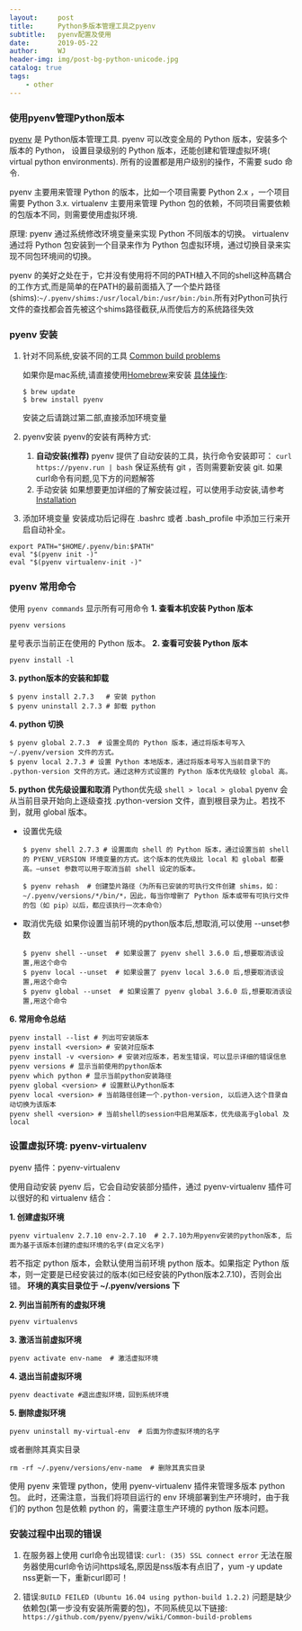 ```yaml
---
layout:     post
title:      Python多版本管理工具之pyenv
subtitle:   pyenv配置及使用
date:       2019-05-22
author:     WJ
header-img: img/post-bg-python-unicode.jpg
catalog: true
tags:
    - other
---
```

### 使用pyenv管理Python版本 
[pyenv](https://github.com/pyenv/pyenv) 是 Python版本管理工具. pyenv 可以改变全局的 Python 版本，安装多个版本的 Python， 设置目录级别的 Python 版本，还能创建和管理虚拟环境( virtual python environments). 所有的设置都是用户级别的操作，不需要 sudo 命令.

pyenv 主要用来管理 Python 的版本，比如一个项目需要 Python 2.x ，一个项目需要 Python 3.x.
virtualenv 主要用来管理 Python 包的依赖，不同项目需要依赖的包版本不同，则需要使用虚拟环境.

原理:
pyenv 通过系统修改环境变量来实现 Python 不同版本的切换。
virtualenv 通过将 Python 包安装到一个目录来作为 Python 包虚拟环境，通过切换目录来实现不同包环境间的切换。

pyenv 的美好之处在于，它并没有使用将不同的PATH植入不同的shell这种高耦合的工作方式,而是简单的在PATH的最前面插入了一个垫片路径(shims):`~/.pyenv/shims:/usr/local/bin:/usr/bin:/bin`.所有对Python可执行文件的查找都会首先被这个shims路径截获,从而使后方的系统路径失效

### pyenv 安装
1. 针对不同系统,安装不同的工具
[Common build problems](https://github.com/pyenv/pyenv/wiki/Common-build-problems)

    如果你是mac系统,请直接使用[Homebrew](https://brew.sh/)来安装
    [具体操作](https://github.com/pyenv/pyenv#homebrew-on-macos):
    ```sehll
    $ brew update
    $ brew install pyenv
    ```
    安装之后请跳过第二部,直接添加环境变量

2. pyenv安装
pyenv的安装有两种方式:  
    1. **自动安装(推荐)**
    pyenv 提供了自动安装的工具，执行命令安装即可：
    `curl https://pyenv.run | bash`
    保证系统有 git ，否则需要新安装 git. 如果curl命令有问题,见下方的问题解答
    2. 手动安装
    如果想要更加详细的了解安装过程，可以使用手动安装,请参考[Installation](https://github.com/pyenv/pyenv#installation)

3. 添加环境变量
安装成功后记得在 .bashrc 或者 .bash_profile 中添加三行来开启自动补全。
```shell
export PATH="$HOME/.pyenv/bin:$PATH"
eval "$(pyenv init -)"
eval "$(pyenv virtualenv-init -)"
```

### pyenv 常用命令
使用 `pyenv commands` 显示所有可用命令
**1. 查看本机安装 Python 版本**
```shell
pyenv versions
```
星号表示当前正在使用的 Python 版本。
**2. 查看可安装 Python 版本**
```shell
pyenv install -l
```
**3. python版本的安装和卸载**
```shell
$ pyenv install 2.7.3   # 安装 python
$ pyenv uninstall 2.7.3 # 卸载 python
```
**4. python 切换**
```shell
$ pyenv global 2.7.3  # 设置全局的 Python 版本，通过将版本号写入 ~/.pyenv/version 文件的方式。
$ pyenv local 2.7.3 # 设置 Python 本地版本，通过将版本号写入当前目录下的 .python-version 文件的方式。通过这种方式设置的 Python 版本优先级较 global 高。
```

**5. python 优先级设置和取消**
Python优先级
`shell > local > global`
pyenv 会从当前目录开始向上逐级查找 .python-version 文件，直到根目录为止。若找不到，就用 global 版本。
- 设置优先级
    ```shell
    $ pyenv shell 2.7.3 # 设置面向 shell 的 Python 版本，通过设置当前 shell 的 PYENV_VERSION 环境变量的方式。这个版本的优先级比 local 和 global 都要高。–unset 参数可以用于取消当前 shell 设定的版本。

    $ pyenv rehash  # 创建垫片路径（为所有已安装的可执行文件创建 shims，如：~/.pyenv/versions/*/bin/*，因此，每当你增删了 Python 版本或带有可执行文件的包（如 pip）以后，都应该执行一次本命令）
    ```
- 取消优先级
    如果你设置当前环境的python版本后,想取消,可以使用 --unset参数
    ```shell
    $ pyenv shell --unset  # 如果设置了 pyenv shell 3.6.0 后,想要取消该设置,用这个命令
    $ pyenv local --unset  # 如果设置了 pyenv local 3.6.0 后,想要取消该设置,用这个命令
    $ pyenv global --unset  # 如果设置了 pyenv global 3.6.0 后,想要取消该设置,用这个命令
    ```
**6. 常用命令总结**
```shell
pyenv install --list # 列出可安装版本
pyenv install <version> # 安装对应版本
pyenv install -v <version> # 安装对应版本，若发生错误，可以显示详细的错误信息
pyenv versions # 显示当前使用的python版本
pyenv which python # 显示当前python安装路径
pyenv global <version> # 设置默认Python版本
pyenv local <version> # 当前路径创建一个.python-version, 以后进入这个目录自动切换为该版本
pyenv shell <version> # 当前shell的session中启用某版本，优先级高于global 及 local
```

### 设置虚拟环境: pyenv-virtualenv
pyenv 插件：pyenv-virtualenv

使用自动安装 pyenv 后，它会自动安装部分插件，通过 pyenv-virtualenv 插件可以很好的和 virtualenv 结合：

**1. 创建虚拟环境**
```shell
pyenv virtualenv 2.7.10 env-2.7.10  # 2.7.10为用pyenv安装的python版本, 后面为基于该版本创建的虚拟环境的名字(自定义名字)
```
若不指定 python 版本，会默认使用当前环境 python 版本。如果指定 Python 版本，则一定要是已经安装过的版本(如已经安装的Python版本2.7.10)，否则会出错。
**环境的真实目录位于 ~/.pyenv/versions 下**

**2. 列出当前所有的虚拟环境**
```shell
pyenv virtualenvs
```

**3. 激活当前虚拟环境**
```shell
pyenv activate env-name  # 激活虚拟环境
```

**4. 退出当前虚拟环境**
```shell
pyenv deactivate #退出虚拟环境，回到系统环境
```

**5. 删除虚拟环境**
```shell
pyenv uninstall my-virtual-env  # 后面为你虚拟环境的名字
```
或者删除其真实目录
```shell
rm -rf ~/.pyenv/versions/env-name  # 删除其真实目录
```

使用 pyenv 来管理 python，使用 pyenv-virtualenv 插件来管理多版本 python 包。
此时，还需注意，当我们将项目运行的 env 环境部署到生产环境时，由于我们的 python 包是依赖 python 的，需要注意生产环境的 python 版本问题。

### 安装过程中出现的错误
1. 在服务器上使用 curl命令出现错误: `curl: (35) SSL connect error`
无法在服务器使用curl命令访问https域名,原因是nss版本有点旧了，yum -y update nss更新一下，重新curl即可！

2. 错误:`BUILD FEILED (Ubuntu 16.04 using python-build 1.2.2)`
问题是缺少依赖包(第一步没有安装所需要的包)，不同系统见以下链接:
`https://github.com/pyenv/pyenv/wiki/Common-build-problems`